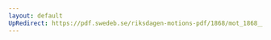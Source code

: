 ```yaml
---
layout: default
UpRedirect: https://pdf.swedeb.se/riksdagen-motions-pdf/1868/mot_1868__ak__00107/mot_1868__ak__00107_003.pdf
---
```

